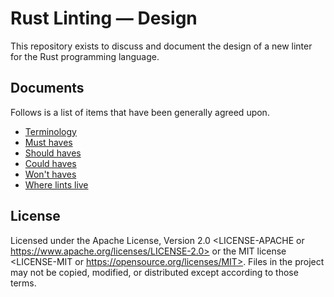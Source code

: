 # Rust Linting — Design

This repository exists to discuss and document the design of a new linter for the Rust programming language.

## Documents

Follows is a list of items that have been generally agreed upon.

- [Terminology](./terminology.md)
- [Must haves](./must-haves.md)
- [Should haves](./should-haves.md)
- [Could haves](./could-haves.md)
- [Won't haves](./wont-haves.md)
- [Where lints live](./lints-lives.md)

## License

Licensed under the Apache License, Version 2.0 <LICENSE-APACHE or https://www.apache.org/licenses/LICENSE-2.0> or the MIT license <LICENSE-MIT or https://opensource.org/licenses/MIT>. Files in the project may not be copied, modified, or distributed except according to those terms.
